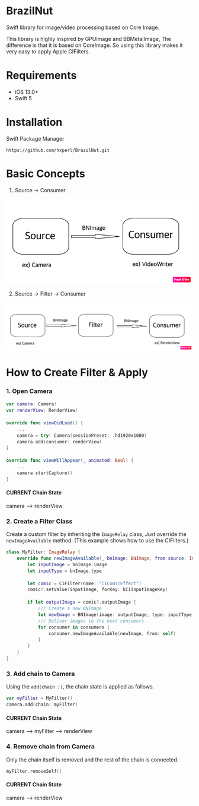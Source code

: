 # BrazilNut

Swift library for image/video processing based on Core Image.

This library is highly inspired by GPUImage and BBMetalImage, The difference is that it is based on CoreImage.
So using this library makes it very easy to apply Apple CIFilters.

# Requirements

- iOS 13.0+
- Swift 5

# Installation

Swift Package Manager

```
https://github.com/hxperl/BrazilNut.git
```

# Basic Concepts

1. Source -> Consumer

![concept1](Images/concept1.png)

2. Source -> Filter -> Consumer

![concept2](Images/concept2.png)


# How to Create Filter & Apply

### 1. Open Camera

```swift
var camera: Camera!
var renderView: RenderView!

override func viewDidLoad() {
    ...
    camera = try! Camera(sessionPreset: .hd1920x1080)
    camera.add(consumer: renderView)
}

override func viewWillAppear(_ animated: Bool) {
    ...
    camera.startCapture()
}
```

#### CURRENT Chain State
camera  --> renderView

### 2. Create a Filter Class

Create a custom filter by inheriting the `ImageRelay` class,
Just override the `newImageAvailable` method.
(This example shows how to use the CIFilters.)

```swift
class MyFilter: ImageRelay {
	override func newImageAvailable(_ bnImage: BNImage, from source: ImageSource) {
		let inputImage = bnImage.image
		let inputType = bnImage.type

		let comic = CIFilter(name: "CIComicEffect")
        comic?.setValue(inputImage, forKey: kCIInputImageKey)

		if let outputImage = comic?.outputImage {
            /// Create a new BNImage
			let newImage = BNImage(image: outputImage, type: inputType)
            /// Deliver images to the next consumers
			for consumer in consumers {
				consumer.newImageAvailable(newImage, from: self)
			}
		}
	}
}
```

### 3. Add chain to Camera

Using the `add(chain :)`, the chain state is applied as follows.

```swift
var myFilter = MyFilter()
camera.add(chain: myFilter)
```

#### CURRENT Chain State
camera --> myFilter --> renderView

### 4. Remove chain from Camera

Only the chain itself is removed and the rest of the chain is connected.
```swift
myFilter.removeSelf()
```

#### CURRENT Chain State
camera --> renderView